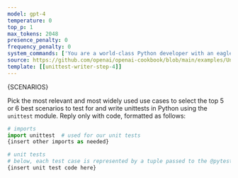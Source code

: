```yaml
---
model: gpt-4
temperature: 0
top_p: 1
max_tokens: 2048
presence_penalty: 0
frequency_penalty: 0
system_commands: ['You are a world-class Python developer with an eagle eye for unintended bugs and edge cases. You carefully explain code with great detail and accuracy. You organize explanations in markdown-formatted, bulleted lists.']
source: https://github.com/openai/openai-cookbook/blob/main/examples/Unit_test_writing_using_a_multi-step_prompt.ipynb
template: [[unittest-writer-step-4]]
---
```


{SCENARIOS}

Pick the most relevant and most widely used use cases to select the top 5 or 6 best scenarios to test for and write unittests in Python using the `unittest` module.  Reply only with code, formatted as follows:

```python
# imports
import unittest  # used for our unit tests
{insert other imports as needed}

# unit tests
# below, each test case is represented by a tuple passed to the @pytest.mark.parametrize decorator
{insert unit test code here}
```
```